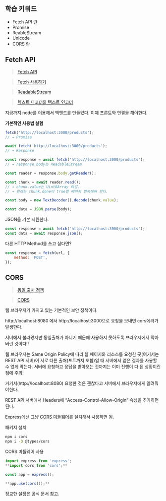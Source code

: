 ## 학습 키워드

- Fetch API 란
- Promise
- ReableStream
- Unicode
- CORS 란

## Fetch API

> [Fetch API](https://developer.mozilla.org/ko/docs/Web/API/Fetch_API)
> 

> [Fetch 사용하기](https://developer.mozilla.org/ko/docs/Web/API/Fetch_API/Using_Fetch)
> 

> [ReadableStream](https://developer.mozilla.org/ko/docs/Web/API/ReadableStream)
> 

> [텍스트 디코더와 텍스트 인코더](https://ko.javascript.info/text-decoder)
> 

지금까지 node를 이용해서 백엔드를 만들었다. 이제 프론트와 연결을 해야한다. 

**기본적인 사용법 실험**

```jsx
fetch('http://localhost:3000/products');
// → Promise

await fetch('http://localhost:3000/products');
// → Response

const response = await fetch('http://localhost:3000/products');
// → response.body는 ReadableStream

const reader = response.body.getReader();

const chunk = await reader.read();
// → chunk.value는 Uint8Array 타입.
// → 원래는 chunk.done이 true일 때까지 반복해야 한다.

const body = new TextDecoder().decode(chunk.value);

const data = JSON.parse(body);
```

JSON을 기본 지원한다.

```jsx
const response = await fetch('http://localhost:3000/products');
const data = await response.json();
```

다른 HTTP Method를 쓰고 싶다면?

```jsx
const response = fetch(url, {
	method: 'POST',
});
```

## CORS

> [동일 출처 정책](https://developer.mozilla.org/ko/docs/Web/Security/Same-origin_policy)
> 

> [CORS](https://developer.mozilla.org/ko/docs/Web/HTTP/CORS)
> 

웹 브라우저가 가지고 있는 기본적인 보안 정책이다.

http://localhost:8080 에서 http://localhost:3000으로 요청을 보내면 cors에러가 발생한다. 

서버에서 불러왔지만 동일출처가 아니기 때문에 사용하지 못하도록 브라우저에서 막아버린 것이다!!

웹 브라우저는 Same Origin Policy에 따라 웹 페이지와 리소스를 요청한 곳(여기서는 REST API 서버)이 서로 다른 출처(포트까지 포함)일 때 서버에서 얻은 결과를 사용할 수 없게 막는다. 서버에 요청하고 응답을 받아오는 것까지는 이미 진행이 다 된 상황이란 점에 주의!

거기서(http://localhost:8080) 요청한 것은 괜찮다고 서버에서 브라우저에게 알려줘야한다. 

REST API 서버에서 Headers에 “Access-Control-Allow-Origin” 속성을 추가하면 된다.

Express에선 그냥 [CORS 미들웨어](https://expressjs.com/en/resources/middleware/cors.html)를 설치해서 사용하면 됨.

패키지 설치

```bash
npm i cors
npm i -D @types/cors
```

CORS 미들웨어 사용

```jsx
import express from 'express';
**import cors from 'cors';**

const app = express();

**app.use(cors());**
```

정교한 설정은 공식 문서 참고.